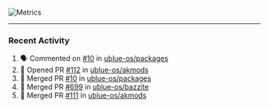 ![Metrics](https://metrics.lecoq.io/KyleGospo?template=classic&base=header%2C%20activity%2C%20community%2C%20repositories%2C%20metadata&base.indepth=false&base.hireable=false&base.skip=false&config.timezone=America%2FLos_Angeles)

---
### Recent Activity
<!--START_SECTION:activity-->
1. 🗣 Commented on [#10](https://github.com/ublue-os/packages/pull/10#issuecomment-1902718552) in [ublue-os/packages](https://github.com/ublue-os/packages)
2. 💪 Opened PR [#112](https://github.com/ublue-os/akmods/pull/112) in [ublue-os/akmods](https://github.com/ublue-os/akmods)
3. 🎉 Merged PR [#10](https://github.com/ublue-os/packages/pull/10) in [ublue-os/packages](https://github.com/ublue-os/packages)
4. 🎉 Merged PR [#699](https://github.com/ublue-os/bazzite/pull/699) in [ublue-os/bazzite](https://github.com/ublue-os/bazzite)
5. 🎉 Merged PR [#111](https://github.com/ublue-os/akmods/pull/111) in [ublue-os/akmods](https://github.com/ublue-os/akmods)
<!--END_SECTION:activity-->
